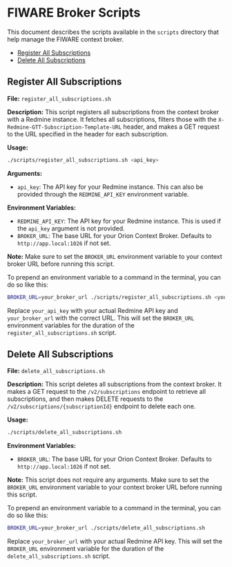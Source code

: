 # FIWARE Broker Scripts

This document describes the scripts available in the `scripts` directory that
help manage the FIWARE context broker.

- [Register All Subscriptions](#register-all-subscriptions)
- [Delete All Subscriptions](#delete-all-subscriptions)

## Register All Subscriptions

**File:** `register_all_subscriptions.sh`

**Description:** This script registers all subscriptions from the context broker
with a Redmine instance. It fetches all subscriptions, filters those with the
`X-Redmine-GTT-Subscription-Template-URL` header, and makes a GET request to the
URL specified in the header for each subscription.

**Usage:**

```bash
./scripts/register_all_subscriptions.sh <api_key>
```

**Arguments:**

- `api_key`: The API key for your Redmine instance. This can also be provided
  through the `REDMINE_API_KEY` environment variable.

**Environment Variables:**

- `REDMINE_API_KEY`: The API key for your Redmine instance. This is used if the
  `api_key` argument is not provided.
- `BROKER_URL`: The base URL for your Orion Context Broker. Defaults to
  `http://app.local:1026` if not set.

**Note:** Make sure to set the `BROKER_URL` environment variable to your context
broker URL before running this script.

To prepend an environment variable to a command in the terminal, you can do so
like this:

```bash
BROKER_URL=your_broker_url ./scripts/register_all_subscriptions.sh <your_api_key>
```

Replace `your_api_key` with your actual Redmine API key and `your_broker_url`
with the correct URL. This will set the `BROKER_URL` environment variables for
the duration of the `register_all_subscriptions.sh` script.

## Delete All Subscriptions

**File:** `delete_all_subscriptions.sh`

**Description:** This script deletes all subscriptions from the context broker.
It makes a GET request to the `/v2/subscriptions` endpoint to retrieve all
subscriptions, and then makes DELETE requests to the
`/v2/subscriptions/{subscriptionId}` endpoint to delete each one.

**Usage:**

```bash
./scripts/delete_all_subscriptions.sh
```

**Environment Variables:**

- `BROKER_URL`: The base URL for your Orion Context Broker. Defaults to
  `http://app.local:1026` if not set.

**Note:** This script does not require any arguments. Make sure to set the
`BROKER_URL` environment variable to your context broker URL before running this script.

To prepend an environment variable to a command in the terminal, you can do so
like this:

```bash
BROKER_URL=your_broker_url ./scripts/delete_all_subscriptions.sh
```

Replace `your_broker_url` with your actual Redmine API key. This will set the
`BROKER_URL` environment variable for the duration of the
`delete_all_subscriptions.sh` script.
